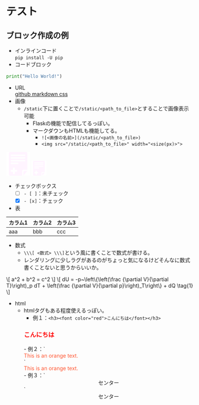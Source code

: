 # テスト
## ブロック作成の例
- インラインコード  
 `pip install -U pip`
- コードブロック
```python
print("Hello World!")
```
- URL  
[github markdown css](https://github.com/sindresorhus/github-markdown-css/tree/main)
- 画像
	- `/static`下に置くことで`/static/<path_to_file>`とすることで画像表示可能
		- Flaskの機能で配信してるっぽい。
		- マークダウンもHTMLも機能してる。
			- `![<画像の名前>](/static/<path_to_file>)`
			- `<img src="/static/<path_to_file>" width="<size(px)>">`

![ファイル追加](/static/images/add_file.png)
<img src="/static/images/add_file.png" width="40">

- チェックボックス  
	- [ ] `- [ ]`：未チェック
	- [x] `- [x]`：チェック

- 表

| **カラム1** | **カラム2** | **カラム3** |
|-------|--------|------------------------|
| aaa | bbb | ccc |

- 数式
	- `\\\[ <数式> \\\]`という風に書くことで数式が書ける。
	- レンダリングに少しラグがあるのがちょっと気になるけどそんなに数式書くことないと思うからいいか。

\\\[
a^2 + b^2 = c^2
\\\]
\\\[
dU = -p~\\left\\{\\left(\\frac {\\partial V}{\\partial T}\\right)_p dT + \\left(\\frac {\\partial V}{\\partial p}\\right)_T\\right\\} + dQ \\tag{1}
\\\]


- html
	- htmlタグもある程度使えるっぽい。
		- 例１：`<h3><font color="red">こんにちは</font></h3>` 
		<h3><font color="red">こんにちは</font></h3>
		- 例２：`<div style="color: #FF5733;">This is an orange text.</div>`  
		<div style="color: #FF5733;">This is an orange text.</div>
		- 例３：`<div style="text-align: center">センター</div>`
		<div style="text-align: center">センター</div>
	